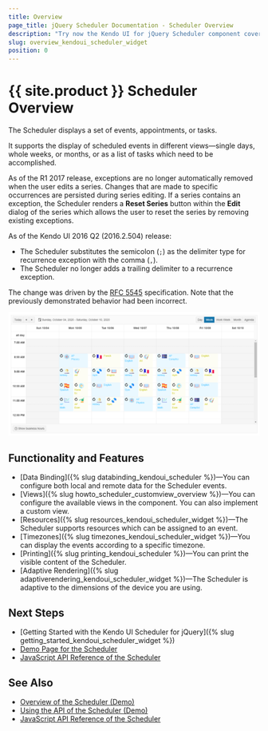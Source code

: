 ```yaml
---
title: Overview
page_title: jQuery Scheduler Documentation - Scheduler Overview
description: "Try now the Kendo UI for jQuery Scheduler component covering everything from data binding and resources to templates."
slug: overview_kendoui_scheduler_widget
position: 0
---
```


# {{ site.product }} Scheduler Overview

The Scheduler displays a set of events, appointments, or tasks.

It supports the display of scheduled events in different views&mdash;single days, whole weeks, or months, or as a list of tasks which need to be accomplished.

As of the R1 2017 release, exceptions are no longer automatically removed when the user edits a series. Changes that are made to specific occurrences are persisted during series editing. If a series contains an exception, the Scheduler renders a **Reset Series** button within the **Edit** dialog of the series which allows the user to reset the series by removing existing exceptions.

As of the Kendo UI 2016 Q2 (2016.2.504) release:
* The Scheduler substitutes the semicolon (`;`) as the delimiter type for recurrence exception with the comma (`,`).
* The Scheduler no longer adds a trailing delimiter to a recurrence exception.

The change was driven by the [RFC 5545](http://tools.ietf.org/html/rfc5545#page-120) specification. Note that the previously demonstrated behavior had been incorrect.

![Kendo UI for jQuery Scheduler Overview](scheduler-overview.PNG)

## Functionality and Features

* [Data Binding]({% slug databinding_kendoui_scheduler %})&mdash;You can configure both local and remote data for the Scheduler events.
* [Views]({% slug howto_scheduler_customview_overview %})&mdash;You can configure the available views in the component. You can also implement a custom view.
* [Resources]({% slug resources_kendoui_scheduler_widget %})&mdash;The Scheduler supports resources which can be assigned to an event.
* [Timezones]({% slug timezones_kendoui_scheduler_widget %})&mdash;You can display the events according to a specific timezone.
* [Printing]({% slug printing_kendoui_scheduler %})&mdash;You can print the visible content of the Scheduler.
* [Adaptive Rendering]({% slug adaptiverendering_kendoui_scheduler_widget %})&mdash;The Scheduler is adaptive to the dimensions of the device you are using.

## Next Steps 

* [Getting Started with the Kendo UI Scheduler for jQuery]({% slug getting_started_kendoui_scheduler_widget %})
* [Demo Page for the Scheduler](https://demos.telerik.com/kendo-ui/scheduler/index)
* [JavaScript API Reference of the Scheduler](/api/javascript/ui/scheduler)

## See Also

* [Overview of the Scheduler (Demo)](https://demos.telerik.com/kendo-ui/scheduler/index)
* [Using the API of the Scheduler (Demo)](https://demos.telerik.com/kendo-ui/scheduler/api)
* [JavaScript API Reference of the Scheduler](/api/javascript/ui/scheduler)
